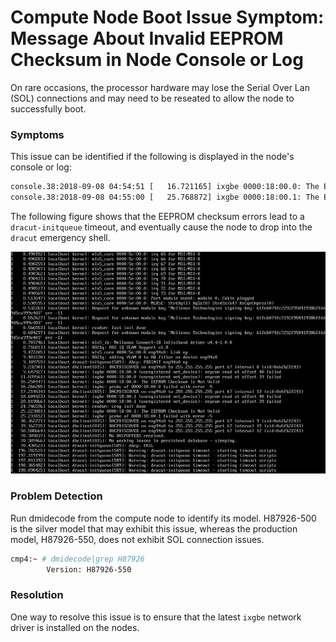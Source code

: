 # Compute Node Boot Issue Symptom: Message About Invalid EEPROM Checksum in Node Console or Log

On rare occasions, the processor hardware may lose the Serial Over Lan \(SOL\) connections and may need to be reseated to allow the node to successfully boot.

### Symptoms

This issue can be identified if the following is displayed in the node's console or log:

```bash
console.38:2018-09-08 04:54:51 [   16.721165] ixgbe 0000:18:00.0: The EEPROM Checksum Is Not Valid
console.38:2018-09-08 04:55:00 [   25.768872] ixgbe 0000:18:00.1: The EEPROM Checksum Is Not Valid
```

The following figure shows that the EEPROM checksum errors lead to a `dracut-initqueue` timeout, and eventually cause the node to drop into the `dracut` emergency shell.

![EEPROM Error Dropping to Dracut Emergency Shell](../../img/operations/EEPROM_Error_Dropping_to_Dracut_Emergency_Shell.png)

### Problem Detection

Run dmidecode from the compute node to identify its model. H87926-500 is the silver model that may exhibit this issue, whereas the production model, H87926-550, does not exhibit SOL connection issues.

```bash
cmp4:~ # dmidecode|grep H87926
        Version: H87926-550
```

### Resolution

One way to resolve this issue is to ensure that the latest `ixgbe` network driver is installed on the nodes.

